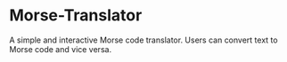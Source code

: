 # Morse-Translator
A simple and interactive Morse code translator. Users can convert text to Morse code and vice versa.
